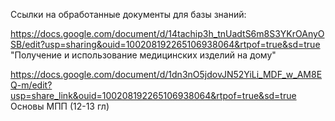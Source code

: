 Ссылки на обработанные документы для базы знаний:

https://docs.google.com/document/d/14tachip3h_tnUadtS6m8S3YKrOAnyOSB/edit?usp=sharing&ouid=100208192265106938064&rtpof=true&sd=true  "Получение и использование медицинских изделий на дому"

https://docs.google.com/document/d/1dn3nO5jdovJN52YiLi_MDF_w_AM8EQ-m/edit?usp=share_link&ouid=100208192265106938064&rtpof=true&sd=true  Основы МПП (12-13 гл)
